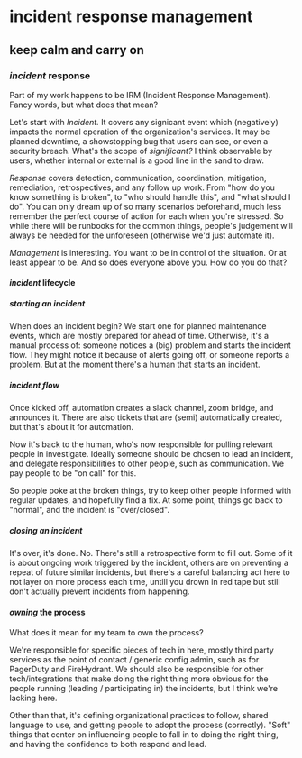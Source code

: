 # incident response management

## keep calm and carry on

### _incident_ response

Part of my work happens to be IRM (Incident Response Management).
Fancy words, but what does that mean?

Let's start with _Incident._
It covers any signicant event which (negatively) impacts the normal operation of the organization's services.
It may be planned downtime,
a showstopping bug that users can see,
or even a security breach.
What's the scope of _significant?_
I think observable by users,
whether internal or external is a good line in the sand to draw.

_Response_ covers 
detection, communication, coordination, mitigation, remediation, retrospectives, and any follow up work.
From "how do you know something is broken",
to "who should handle this",
and "what should I do".
You can only dream up of so many scenarios beforehand,
much less remember the perfect course of action for each when you're stressed.
So while there will be runbooks for the common things,
people's judgement will always be needed for the unforeseen 
(otherwise we'd just automate it).

_Management_ is interesting.
You want to be in control of the situation.
Or at least appear to be.
And so does everyone above you.
How do you do that?

#### _incident_ lifecycle

##### _starting_ an incident

When does an incident begin?
We start one for planned maintenance events,
which are mostly prepared for ahead of time.
Otherwise, it's a manual process of:
someone notices a (big) problem
and starts the incident flow.
They might notice it because of alerts going off,
or someone reports a problem.
But at the moment there's a human that starts an incident.

##### _incident_ flow

Once kicked off, automation creates a slack channel,
zoom bridge, and announces it.
There are also tickets that are (semi) automatically created,
but that's about it for automation.

Now it's back to the human,
who's now responsible for pulling relevant people in investigate.
Ideally someone should be chosen to lead an incident,
and delegate responsibilities to other people, 
such as communication.
We pay people to be "on call" for this.

So people poke at the broken things,
try to keep other people informed with regular updates,
and hopefully find a fix.
At some point,
things go back to "normal",
and the incident is "over/closed".

##### _closing_ an incident

It's over, it's done.
No.
There's still a retrospective form to fill out.
Some of it is about ongoing work triggered by the incident,
others are on preventing a repeat of future similar incidents,
but there's a careful balancing act here to not layer on more process each time,
untill you drown in red tape but still don't actually prevent incidents from happening.

#### _owning_ the process

What does it mean for my team to own the process?

We're responsible for specific pieces of tech in here,
mostly third party services as the point of contact / generic config admin,
such as for PagerDuty and FireHydrant.
We should also be responsible for other tech/integrations that make doing the right thing
more obvious for the people running (leading / participating in) the incidents,
but I think we're lacking here.

Other than that, it's defining organizational practices to follow,
shared language to use,
and getting people to adopt the process (correctly).
"Soft" things that center on influencing people to fall in to doing the right thing,
and having the confidence to both respond and lead.
